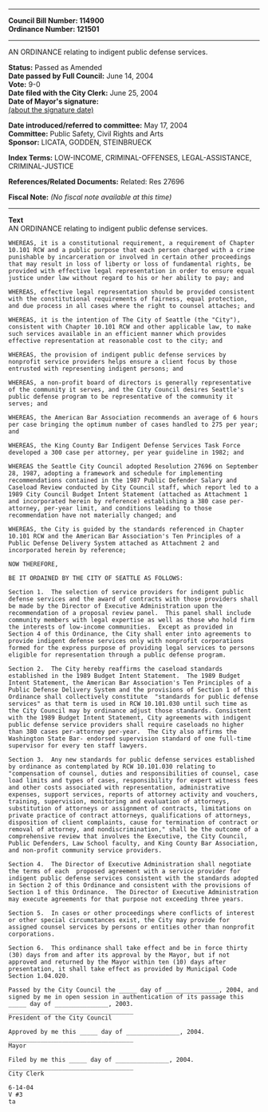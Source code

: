* * * * *  
  
**Council Bill Number: [](#h0)[](#h2)114900**   
**Ordinance Number: 121501**  
  
* * * * *  
  
AN ORDINANCE relating to indigent public defense services.  
  
**Status:** Passed as Amended   
**Date passed by Full Council:** June 14, 2004   
**Vote:** 9-0   
**Date filed with the City Clerk:** June 25, 2004   
**Date of Mayor's signature:**   
[(about the signature date)](/~public/approvaldate.htm)   
  
  
**Date introduced/referred to committee:** May 17, 2004   
**Committee:** Public Safety, Civil Rights and Arts   
**Sponsor:** LICATA, GODDEN, STEINBRUECK   
  
**Index Terms:** LOW-INCOME, CRIMINAL-OFFENSES, LEGAL-ASSISTANCE, CRIMINAL-JUSTICE  
  
**References/Related Documents:** Related: Res 27696  
  
**Fiscal Note:** *(No fiscal note available at this time)*  
  
* * * * *  
  
**Text**  
    AN ORDINANCE relating to indigent public defense services.  
  
    WHEREAS, it is a constitutional requirement, a requirement of Chapter  
    10.101 RCW and a public purpose that each person charged with a crime  
    punishable by incarceration or involved in certain other proceedings  
    that may result in loss of liberty or loss of fundamental rights, be  
    provided with effective legal representation in order to ensure equal  
    justice under law without regard to his or her ability to pay; and  
  
    WHEREAS, effective legal representation should be provided consistent  
    with the constitutional requirements of fairness, equal protection,  
    and due process in all cases where the right to counsel attaches; and  
  
    WHEREAS, it is the intention of The City of Seattle (the "City"),  
    consistent with Chapter 10.101 RCW and other applicable law, to make  
    such services available in an efficient manner which provides  
    effective representation at reasonable cost to the city; and  
  
    WHEREAS, the provision of indigent public defense services by  
    nonprofit service providers helps ensure a client focus by those  
    entrusted with representing indigent persons; and  
  
    WHEREAS, a non-profit board of directors is generally representative  
    of the community it serves, and the City Council desires Seattle's  
    public defense program to be representative of the community it  
    serves; and  
  
    WHEREAS, the American Bar Association recommends an average of 6 hours  
    per case bringing the optimum number of cases handled to 275 per year;  
    and  
  
    WHEREAS, the King County Bar Indigent Defense Services Task Force  
    developed a 300 case per attorney, per year guideline in 1982; and  
  
    WHEREAS the Seattle City Council adopted Resolution 27696 on September  
    28, 1987, adopting a framework and schedule for implementing  
    recommendations contained in the 1987 Public Defender Salary and  
    Caseload Review conducted by City Council staff, which report led to a  
    1989 City Council Budget Intent Statement (attached as Attachment 1  
    and incorporated herein by reference) establishing a 380 case per-  
    attorney, per-year limit, and conditions leading to those  
    recommendation have not materially changed; and  
  
    WHEREAS, the City is guided by the standards referenced in Chapter  
    10.101 RCW and the American Bar Association's Ten Principles of a  
    Public Defense Delivery System attached as Attachment 2 and  
    incorporated herein by reference;  
  
    NOW THEREFORE,  
  
    BE IT ORDAINED BY THE CITY OF SEATTLE AS FOLLOWS:  
  
    Section 1.  The selection of service providers for indigent public  
    defense services and the award of contracts with those providers shall  
    be made by the Director of Executive Administration upon the  
    recommendation of a proposal review panel.  This panel shall include  
    community members with legal expertise as well as those who hold firm  
    the interests of low-income communities.  Except as provided in  
    Section 4 of this Ordinance, the City shall enter into agreements to  
    provide indigent defense services only with nonprofit corporations  
    formed for the express purpose of providing legal services to persons  
    eligible for representation through a public defense program.  
  
    Section 2.  The City hereby reaffirms the caseload standards  
    established in the 1989 Budget Intent Statement.  The 1989 Budget  
    Intent Statement, the American Bar Association's Ten Principles of a  
    Public Defense Delivery System and the provisions of Section 1 of this  
    Ordinance shall collectively constitute  "standards for public defense  
    services" as that term is used in RCW 10.101.030 until such time as  
    the City Council may by ordinance adjust those standards. Consistent  
    with the 1989 Budget Intent Statement, City agreements with indigent  
    public defense service providers shall require caseloads no higher  
    than 380 cases per-attorney per-year.  The City also affirms the  
    Washington State Bar- endorsed supervision standard of one full-time  
    supervisor for every ten staff lawyers.  
  
    Section 3.  Any new standards for public defense services established  
    by ordinance as contemplated by RCW 10.101.030 relating to  
    "compensation of counsel, duties and responsibilities of counsel, case  
    load limits and types of cases, responsibility for expert witness fees  
    and other costs associated with representation, administrative  
    expenses, support services, reports of attorney activity and vouchers,  
    training, supervision, monitoring and evaluation of attorneys,  
    substitution of attorneys or assignment of contracts, limitations on  
    private practice of contract attorneys, qualifications of attorneys,  
    disposition of client complaints, cause for termination of contract or  
    removal of attorney, and nondiscrimination," shall be the outcome of a  
    comprehensive review that involves the Executive, the City Council,  
    Public Defenders, Law School faculty, and King County Bar Association,  
    and non-profit community service providers.  
  
    Section 4.  The Director of Executive Administration shall negotiate  
    the terms of each  proposed agreement with a service provider for  
    indigent public defense services consistent with the standards adopted  
    in Section 2 of this Ordinance and consistent with the provisions of  
    Section 1 of this Ordinance.  The Director of Executive Administration  
    may execute agreements for that purpose not exceeding three years.  
  
    Section 5.  In cases or other proceedings where conflicts of interest  
    or other special circumstances exist, the City may provide for  
    assigned counsel services by persons or entities other than nonprofit  
    corporations.  
  
    Section 6.  This ordinance shall take effect and be in force thirty  
    (30) days from and after its approval by the Mayor, but if not  
    approved and returned by the Mayor within ten (10) days after  
    presentation, it shall take effect as provided by Municipal Code  
    Section 1.04.020.  
  
    Passed by the City Council the _____ day of _______________, 2004, and  
    signed by me in open session in authentication of its passage this  
    _____ day of _______________, 2003.  
    ___________________________________  
    President of the City Council  
  
    Approved by me this _____ day of _______________, 2004.  
    ___________________________________  
    Mayor  
  
    Filed by me this _____ day of _______________, 2004.  
    ___________________________________  
    City Clerk  
  
    6-14-04  
    V #3  
    ta  
